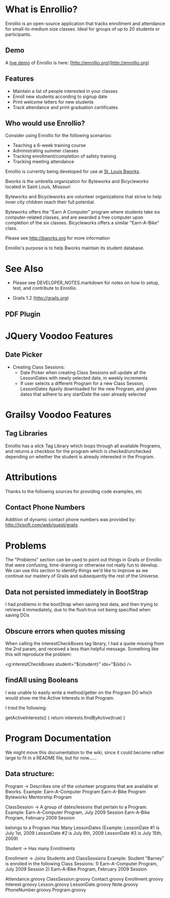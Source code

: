 # What is Enrollio?

Enrollio is an open-source application that tracks enrollment and attendance
for small-to-medium size classes. Ideal for groups of up to 20 students or
participants.

## Demo

A [live demo](http://enrollio.org) of Enrollio is here:  [http://enrollio.org](http://enrollio.org)

## Features

  * Maintain a list of people interested in your classes
  * Enroll new students according to signup date
  * Print welcome letters for new students
  * Track attendance and print graduation certificates

## Who would use Enrollio?

Consider using Enrollio for the following scenarios:

  * Teaching a 6-week training course
  * Administrating summer classes
  * Tracking enrollment/completion of safety training
  * Tracking meeting attendance

Enrollio is currently being developed for use at [St. Louis Bworks](http://bworks.org).

Bworks is the umbrella organization for Byteworks and Bicycleworks located
in Saint Louis, Missouri

Byteworks and Bicycleworks are volunteer organizations that strive to
help inner city children reach their full potential.

Byteworks offers the "Earn A Computer" program where students take six
computer-related classes, and are awarded a free computer upon completion
of the six classes.  Bicycleworks offers a similar "Earn-A-Bike" class.

Please see http://bworks.org for more information

Enrollio's purpose is to help Bworks maintain its student database.

# See Also

  * Please see DEVELOPER_NOTES.markdown for notes on how to setup,
    test, and contribute to Enrollio.

  * Grails 1.2 (http://grails.org)

## PDF Plugin

# JQuery Voodoo Features

## Date Picker

  * Creating Class Sessions:
    * Date Picker when creating Class Sessions will update all the LessonDates with
      newly selected date, in weekly increments
    * If user selects a different Program for a new Class Session, 
      LessonDates Ajaxily downloaded for the new Program, and given
      dates that adhere to any startDate the user already selected

# Grailsy Voodoo Features

## Tag Libraries

Enrollio has a slick Tag Library which loops through all available Programs,
and returns a checkbox for the program which is checked/unchecked depending
on whether the student is already interested in the Program.

# Attributions

Thanks to the following sources for providing code examples, etc

## Contact Phone Numbers

Addition of dynamic contact phone numbers was provided by:
http://lxisoft.com/web/guest/grails

# Problems

The "Problems" section can be used to point out things in Grails or Enrollio that were
confusing, time-draining or otherwise not really fun to develop.  We can use this section
to identify things we'd like to improve as we continue our mastery of Grails and subsequently
the rest of the Universe.

## Data not persisted immediately in BootStrap

I had problems in the bootStrap when saving test data, and then trying to retrieve it immediately,
due to the flush:true not being specified when saving DOs

## Obscure errors when quotes missing

When calling the interestCheckBoxes tag library, I had a quote missing from the 2nd param, and
received a less than helpful message.  Something like this will reproduce the problem:

  <g:interestCheckBoxes student="${student}" idx="${idx} />

## findAll using Booleans

I was unable to easily write a method/getter on the Program DO which would show
me the Active Interests in that Program.

I tried the following:

  getActiveInterests() {
      return interests.findByActive(true)
  }

# Program Documentation

We might move this documentation to the wiki, since it could become rather large
to fit in a README file, but for now......

## Data structure:

Program ->
  Describes one of the volunteer programs that are available at Bworks.
  Example: Earn-A-Computer Program
           Earn-A-Bike Program
           Byteworks Mentorship Program

ClassSession ->
  A group of dates/lessons that pertain to a Program.
  Example: Earn-A-Computer Program, July 2009 Session
           Earn-A-Bike Program, February 2009 Session

   belongs to a Program
   Has Many LessonDates (Example: LessonDate #1 is July 1st, 2009
                                  LessonDate #2 is July 8th, 2009
                                  LessonDate #3 is July 15th, 2009)

Student ->
  Has many Enrollments


Enrollment ->
  Joins Students and ClassSessions
  Example: Student "Barney" is enrolled in the following Class Sessions:
                   1) Earn-A-Computer Program, July 2009 Session
                   2) Earn-A-Bike Program, February 2009 Session

Attendance.groovy
ClassSession.groovy
Contact.groovy
Enrollment.groovy
Interest.groovy
Lesson.groovy
LessonDate.groovy
Note.groovy
PhoneNumber.groovy
Program.groovy
